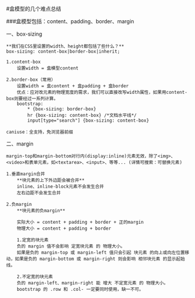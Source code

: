 #盒模型的几个难点总结

###盒模型包括：content、padding、border、margin

一、box-sizing
    
    **我们在CSS里设置的width、height都包括了些什么？**
    box-sizing: content-box|border-box|inherit;

    1.content-box
        设置width = 盒模型content

    2.border-box（常用）
        设置width = 盒content + 盒padding + 盒border
        优点：应对改元素的物理宽度的需求，我们可以直接改写width属性，如果用content-box则要经过一系列计算。
        bootstrap:
            * {box-sizing: border-box}
            hr {box-sizing: content-box} /*文档水平线*/
            input[type="search"] {box-sizing: content-box}

    caniuse：全支持，免浏览器前缀

二、margin

    margin-top和margin-bottom对行内(display:inline)元素无效，除了<img>、<video>和表单元素，如<textarea>、<input>、等等... (详情可搜索：可替换元素)

    1.垂直margin合并
        **块元素的上下外边距会被合并**
        inline、inline-block元素不会发生合并
        左右边距不会发生合并
    
    2.负margin
        **块元素的负margin**

        实际大小 = content + padding + border + 正的margin
        物理大小 = content + padding + border

        1.定宽的块元素
        负的 margin 值不会影响 定宽块元素 的 物理大小。
        如果是负的 margin-top 或 margin-left 值只会引起 块元素 的向上或向左位置移动，如果是负的 margin-bottom 或 margin-right 则会影响 相邻块元素 的显示起始线。

        2.不定宽的块元素
        负的 margin-left、margin-right 能 增大 不定宽元素 的 物理大小。
        bootstrap 的 .row 和 .col- 一定要同时使用，缺一不可。
